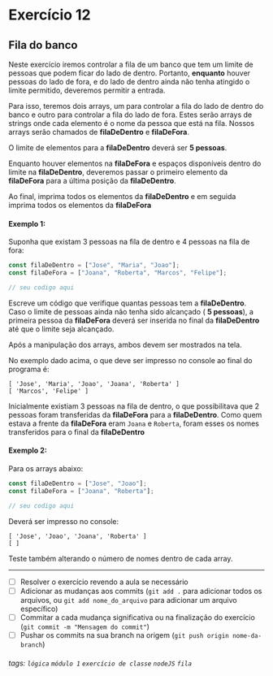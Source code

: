 # Exercício 12

## Fila do banco

Neste exercício iremos controlar a fila de um banco que tem um limite de pessoas que podem ficar do lado de dentro. Portanto, **enquanto** houver pessoas do lado de fora, e do lado de dentro ainda não tenha atingido o limite permitido, deveremos permitir a entrada.

Para isso, teremos dois arrays, um para controlar a fila do lado de dentro do banco e outro para controlar a fila do lado de fora. Estes serão arrays de strings onde cada elemento é o nome da pessoa que está na fila. Nossos arrays serão chamados de **filaDeDentro** e **filaDeFora**.

O limite de elementos para a **filaDeDentro** deverá ser **5 pessoas**.

Enquanto houver elementos na **filaDeFora** e espaços disponíveis dentro do limite na **filaDeDentro**, deveremos passar o primeiro elemento da **filaDeFora** para a última posição da **filaDeDentro**.

Ao final, imprima todos os elementos da **filaDeDentro** e em seguida imprima todos os elementos da **filaDeFora**

#### Exemplo 1:

Suponha que existam 3 pessoas na fila de dentro e 4 pessoas na fila de fora:

```javascript
const filaDeDentro = ["Jose", "Maria", "Joao"];
const filaDeFora = ["Joana", "Roberta", "Marcos", "Felipe"];

// seu codigo aqui
```

Escreve um código que verifique quantas pessoas tem a **filaDeDentro**. Caso o limite de pessoas ainda não tenha sido alcançado ( **5 pessoas**), a primeira pessoa da **filaDeFora** deverá ser inserida no final da **filaDeDentro** até que o limite seja alcançado.

Após a manipulação dos arrays, ambos devem ser mostrados na tela.

No exemplo dado acima, o que deve ser impresso no console ao final do programa é:

```
[ 'Jose', 'Maria', 'Joao', 'Joana', 'Roberta' ]
[ 'Marcos', 'Felipe' ]
```

Inicialmente existiam 3 pessoas na fila de dentro, o que possibilitava que 2 pessoas foram transferidas da **filaDeFora** para a **filaDeDentro**. Como quem estava a frente da **filaDeFora** eram `Joana` e `Roberta`, foram esses os nomes transferidos para o final da **filaDeDentro**

#### Exemplo 2:

Para os arrays abaixo:

```javascript
const filaDeDentro = ["Jose", "Joao"];
const filaDeFora = ["Joana", "Roberta"];

// seu codigo aqui
```

Deverá ser impresso no console:

```
[ 'Jose', 'Joao', 'Joana', 'Roberta' ]
[ ]
```

Teste também alterando o número de nomes dentro de cada array.

---



- [ ] Resolver o exercício revendo a aula se necessário
- [ ] Adicionar as mudanças aos commits (`git add .` para adicionar todos os arquivos, ou `git add nome_do_arquivo` para adicionar um arquivo específico)
- [ ] Commitar a cada mudança significativa ou na finalização do exercício (`git commit -m "Mensagem do commit"`)
- [ ] Pushar os commits na sua branch na origem (`git push origin nome-da-branch`)

###### tags: `lógica` `módulo 1` `exercício de classe` `nodeJS` `fila`
